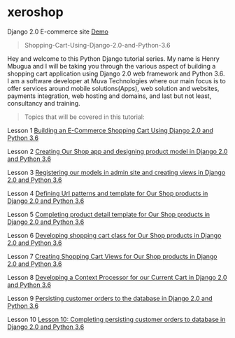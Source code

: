 # xeroshop
Django 2.0 E-commerce site 
[Demo](https://nobinshop.herokuapp.com)

> Shopping-Cart-Using-Django-2.0-and-Python-3.6

Hey and welcome to this Python Django tutorial series. My name is Henry Mbugua 
and I will be taking you through the various aspect of building a shopping cart application using Django 2.0 
web framework and Python 3.6. I am a software developer at Muva Technologies where our main focus is to offer 
services around mobile solutions(Apps), web solution 
and websites, payments integration, web hosting and domains, and last but not least, consultancy and training.


> Topics that will be covered in this tutorial:

Lesson 1 [Building an E-Commerce Shopping Cart Using Django 2.0 and Python 3.6 ](https://muva.co.ke/blog/lesson-1-building-e-commerce-shopping-cart-using-django-2-0-python-3-6/)

Lesson 2 [Creating Our Shop app and designing product model in Django 2.0 and Python 3.6](http://muva.co.ke/blog/creating-shop-app-designing-product-model-django-2-0-python-3-6/)

Lesson 3 [Registering our models in admin site and creating views in Django 2.0 and Python 3.6 ](http://muva.co.ke/blog/lesson-3registering-models-admin-site-creating-views-django-2-0-python-3-6/)

Lesson 4 [Defining Url patterns and template for Our Shop products in Django 2.0 and Python 3.6](https://muva.co.ke/blog/lesson-4-defining-url-patterns-template-shop-products-django-2-0-python-3-6/)

Lesson 5 [Completing product detail template for Our Shop products in Django 2.0 and Python 3.6 ](https://muva.co.ke/blog/completing-product-detail-template-shop-products-django-2-0-python-3-6/)

Lesson 6 [Developing shopping cart class for Our Shop products in Django 2.0 and Python 3.6 ](https://muva.co.ke/blog/developing-shopping-cart-class-shop-products-django-2-0-python-3-6/)

Lesson 7 [Creating Shopping Cart Views for Our Shop products in Django 2.0 and Python 3.6 ](https://muva.co.ke/blog/creating-shopping-cart-views-shop-products-django-2-0-python-3-6/)

Lesson 8 [Developing a Context Processor for our Current Cart in Django 2.0 and Python 3.6 ](http://muva.co.ke/blog/lesson-8-developing-context-processor-current-cart-django-2-0-python-3-6/)

Lesson 9 [Persisting customer orders to the database in Django 2.0 and Python 3.6](http://muva.co.ke/blog/lesson-9-persisting-customer-orders-database-django-2-0-python-3-6/)

Lesson 10 [Lesson 10: Completing persisting customer orders to database in Django 2.0 and Python 3.6 ](http://muva.co.ke/blog/lesson-10-completing-persisting-customer-orders-database-django-2-0-python-3-6/)
